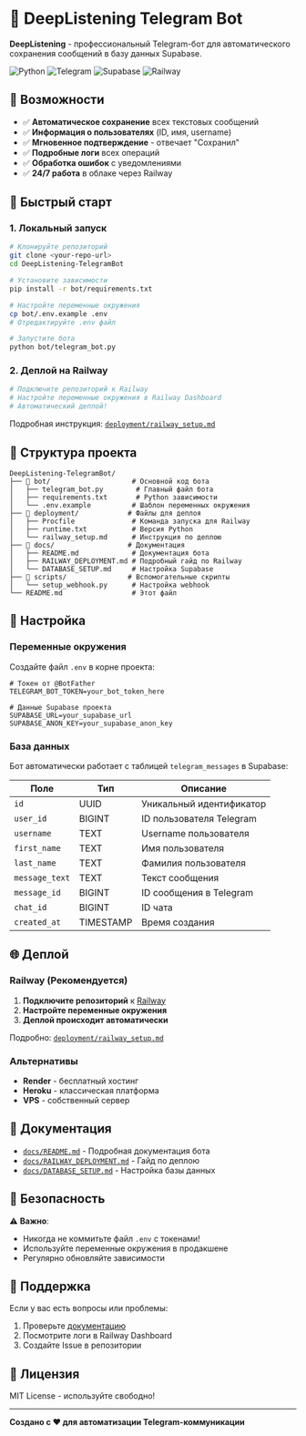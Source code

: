 # 🤖 DeepListening Telegram Bot

**DeepListening** - профессиональный Telegram-бот для автоматического сохранения сообщений в базу данных Supabase.

![Python](https://img.shields.io/badge/Python-3.9+-blue.svg)
![Telegram](https://img.shields.io/badge/Telegram-Bot-blue.svg)
![Supabase](https://img.shields.io/badge/Database-Supabase-green.svg)
![Railway](https://img.shields.io/badge/Deploy-Railway-purple.svg)

## 🎯 Возможности

- ✅ **Автоматическое сохранение** всех текстовых сообщений
- ✅ **Информация о пользователях** (ID, имя, username)
- ✅ **Мгновенное подтверждение** - отвечает "Сохранил"
- ✅ **Подробные логи** всех операций
- ✅ **Обработка ошибок** с уведомлениями
- ✅ **24/7 работа** в облаке через Railway

## 🚀 Быстрый старт

### 1. Локальный запуск

```bash
# Клонируйте репозиторий
git clone <your-repo-url>
cd DeepListening-TelegramBot

# Установите зависимости
pip install -r bot/requirements.txt

# Настройте переменные окружения
cp bot/.env.example .env
# Отредактируйте .env файл

# Запустите бота
python bot/telegram_bot.py
```

### 2. Деплой на Railway

```bash
# Подключите репозиторий к Railway
# Настройте переменные окружения в Railway Dashboard
# Автоматический деплой!
```

Подробная инструкция: [`deployment/railway_setup.md`](deployment/railway_setup.md)

## 📁 Структура проекта

```
DeepListening-TelegramBot/
├── 📁 bot/                    # Основной код бота
│   ├── telegram_bot.py        # Главный файл бота
│   ├── requirements.txt       # Python зависимости
│   └── .env.example          # Шаблон переменных окружения
├── 📁 deployment/            # Файлы для деплоя
│   ├── Procfile              # Команда запуска для Railway
│   ├── runtime.txt           # Версия Python
│   └── railway_setup.md      # Инструкция по деплою
├── 📁 docs/                  # Документация
│   ├── README.md             # Документация бота
│   ├── RAILWAY_DEPLOYMENT.md # Подробный гайд по Railway
│   └── DATABASE_SETUP.md     # Настройка Supabase
├── 📁 scripts/               # Вспомогательные скрипты
│   └── setup_webhook.py      # Настройка webhook
└── README.md                 # Этот файл
```

## 🔧 Настройка

### Переменные окружения

Создайте файл `.env` в корне проекта:

```env
# Токен от @BotFather
TELEGRAM_BOT_TOKEN=your_bot_token_here

# Данные Supabase проекта
SUPABASE_URL=your_supabase_url
SUPABASE_ANON_KEY=your_supabase_anon_key
```

### База данных

Бот автоматически работает с таблицей `telegram_messages` в Supabase:

| Поле | Тип | Описание |
|------|-----|----------|
| `id` | UUID | Уникальный идентификатор |
| `user_id` | BIGINT | ID пользователя Telegram |
| `username` | TEXT | Username пользователя |
| `first_name` | TEXT | Имя пользователя |
| `last_name` | TEXT | Фамилия пользователя |
| `message_text` | TEXT | Текст сообщения |
| `message_id` | BIGINT | ID сообщения в Telegram |
| `chat_id` | BIGINT | ID чата |
| `created_at` | TIMESTAMP | Время создания |

## 🌐 Деплой

### Railway (Рекомендуется)

1. **Подключите репозиторий** к [Railway](https://railway.app/)
2. **Настройте переменные окружения**
3. **Деплой происходит автоматически**

Подробно: [`deployment/railway_setup.md`](deployment/railway_setup.md)

### Альтернативы

- **Render** - бесплатный хостинг
- **Heroku** - классическая платформа
- **VPS** - собственный сервер

## 📖 Документация

- [`docs/README.md`](docs/README.md) - Подробная документация бота
- [`docs/RAILWAY_DEPLOYMENT.md`](docs/RAILWAY_DEPLOYMENT.md) - Гайд по деплою
- [`docs/DATABASE_SETUP.md`](docs/DATABASE_SETUP.md) - Настройка базы данных

## 🔐 Безопасность

⚠️ **Важно**: 
- Никогда не коммитьте файл `.env` с токенами!
- Используйте переменные окружения в продакшене
- Регулярно обновляйте зависимости

## 🤝 Поддержка

Если у вас есть вопросы или проблемы:

1. Проверьте [документацию](docs/)
2. Посмотрите логи в Railway Dashboard
3. Создайте Issue в репозитории

## 📄 Лицензия

MIT License - используйте свободно!

---

**Создано с ❤️ для автоматизации Telegram-коммуникации**
